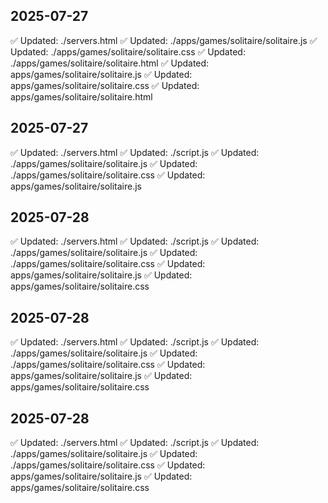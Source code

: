
## 2025-07-27
✅ Updated: ./servers.html
✅ Updated: ./apps/games/solitaire/solitaire.js
✅ Updated: ./apps/games/solitaire/solitaire.css
✅ Updated: ./apps/games/solitaire/solitaire.html
✅ Updated: apps/games/solitaire/solitaire.js
✅ Updated: apps/games/solitaire/solitaire.css
✅ Updated: apps/games/solitaire/solitaire.html

## 2025-07-27
✅ Updated: ./servers.html
✅ Updated: ./script.js
✅ Updated: ./apps/games/solitaire/solitaire.js
✅ Updated: ./apps/games/solitaire/solitaire.css
✅ Updated: apps/games/solitaire/solitaire.js

## 2025-07-28
✅ Updated: ./servers.html
✅ Updated: ./script.js
✅ Updated: ./apps/games/solitaire/solitaire.js
✅ Updated: ./apps/games/solitaire/solitaire.css
✅ Updated: apps/games/solitaire/solitaire.js
✅ Updated: apps/games/solitaire/solitaire.css

## 2025-07-28
✅ Updated: ./servers.html
✅ Updated: ./script.js
✅ Updated: ./apps/games/solitaire/solitaire.js
✅ Updated: ./apps/games/solitaire/solitaire.css
✅ Updated: apps/games/solitaire/solitaire.js
✅ Updated: apps/games/solitaire/solitaire.css

## 2025-07-28
✅ Updated: ./servers.html
✅ Updated: ./script.js
✅ Updated: ./apps/games/solitaire/solitaire.js
✅ Updated: ./apps/games/solitaire/solitaire.css
✅ Updated: apps/games/solitaire/solitaire.js
✅ Updated: apps/games/solitaire/solitaire.css
